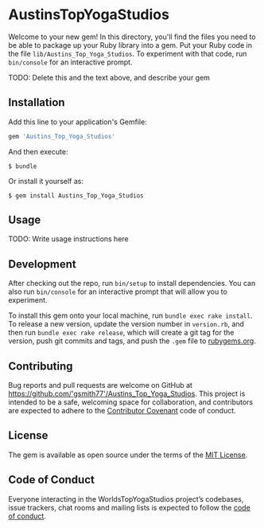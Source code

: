 # AustinsTopYogaStudios

Welcome to your new gem! In this directory, you'll find the files you need to be able to package up your Ruby library into a gem. Put your Ruby code in the file `lib/Austins_Top_Yoga_Studios`. To experiment with that code, run `bin/console` for an interactive prompt.

TODO: Delete this and the text above, and describe your gem

## Installation

Add this line to your application's Gemfile:

```ruby
gem 'Austins_Top_Yoga_Studios'
```

And then execute:

    $ bundle

Or install it yourself as:

    $ gem install Austins_Top_Yoga_Studios

## Usage

TODO: Write usage instructions here

## Development

After checking out the repo, run `bin/setup` to install dependencies. You can also run `bin/console` for an interactive prompt that will allow you to experiment.

To install this gem onto your local machine, run `bundle exec rake install`. To release a new version, update the version number in `version.rb`, and then run `bundle exec rake release`, which will create a git tag for the version, push git commits and tags, and push the `.gem` file to [rubygems.org](https://rubygems.org).

## Contributing

Bug reports and pull requests are welcome on GitHub at https://github.com/'gsmith77'/Austins_Top_Yoga_Studios. This project is intended to be a safe, welcoming space for collaboration, and contributors are expected to adhere to the [Contributor Covenant](http://contributor-covenant.org) code of conduct.

## License

The gem is available as open source under the terms of the [MIT License](https://opensource.org/licenses/MIT).

## Code of Conduct

Everyone interacting in the WorldsTopYogaStudios project’s codebases, issue trackers, chat rooms and mailing lists is expected to follow the [code of conduct](https://github.com/'gsmith77'/Austins_Top_Yoga_Studios/blob/master/CODE_OF_CONDUCT.md).
